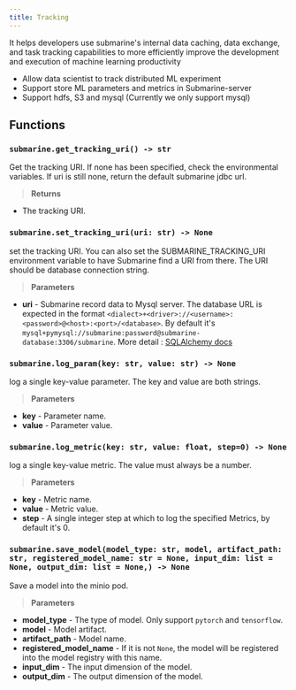 ```yaml
---
title: Tracking
---
```


<!--
Licensed to the Apache Software Foundation (ASF) under one
or more contributor license agreements.  See the NOTICE file
distributed with this work for additional information
regarding copyright ownership.  The ASF licenses this file
to you under the Apache License, Version 2.0 (the
"License"); you may not use this file except in compliance
with the License.  You may obtain a copy of the License at

  http://www.apache.org/licenses/LICENSE-2.0

Unless required by applicable law or agreed to in writing,
software distributed under the License is distributed on an
"AS IS" BASIS, WITHOUT WARRANTIES OR CONDITIONS OF ANY
KIND, either express or implied.  See the License for the
specific language governing permissions and limitations
under the License.
-->

It helps developers use submarine's internal data caching,
data exchange, and task tracking capabilities to more efficiently improve the
development and execution of machine learning productivity

- Allow data scientist to track distributed ML experiment
- Support store ML parameters and metrics in Submarine-server
- Support hdfs, S3 and mysql (Currently we only support mysql)

## Functions

### `submarine.get_tracking_uri() -> str`

Get the tracking URI. If none has been specified, check the environmental variables. If uri is still none, return the default submarine jdbc url.

> **Returns**
  - The tracking URI.

### `submarine.set_tracking_uri(uri: str) -> None`

set the tracking URI. You can also set the SUBMARINE_TRACKING_URI environment variable to have Submarine find a URI from there. The URI should be database connection string.

> **Parameters**
  - **uri** \- Submarine record data to Mysql server. The database URL is expected in the format ``<dialect>+<driver>://<username>:<password>@<host>:<port>/<database>``.
  By default it's `mysql+pymysql://submarine:password@submarine-database:3306/submarine`.
  More detail : [SQLAlchemy docs](https://docs.sqlalchemy.org/en/latest/core/engines.html#database-urls)

### `submarine.log_param(key: str, value: str) -> None`

log a single key-value parameter. The key and value are both strings.

> **Parameters**
  - **key** - Parameter name.
  - **value** - Parameter value.

### `submarine.log_metric(key: str, value: float, step=0) -> None`

log a single key-value metric. The value must always be a number.

> **Parameters**
  - **key** - Metric name.
  - **value** - Metric value.
  - **step** - A single integer step at which to log the specified Metrics, by default it's 0.

### `submarine.save_model(model_type: str, model, artifact_path: str, registered_model_name: str = None, input_dim: list = None, output_dim: list = None,) -> None`

 Save a model into the minio pod.

> **Parameters**
  - **model_type** - The type of model. Only support `pytorch` and `tensorflow`.
  - **model** - Model artifact.
  - **artifact_path** - Model name.
  - **registered_model_name** - If it is not `None`, the model will be registered into the model registry with this name.
  - **input_dim** - The input dimension of the model.
  - **output_dim** - The output dimension of the model.
